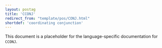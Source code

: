 ```yaml
---
layout: postag
title: 'CCONJ'
redirect_from: "template/pos/CONJ.html"
shortdef: 'coordinating conjunction'
---
```


This document is a placeholder for the language-specific documentation
for `CCONJ`.
